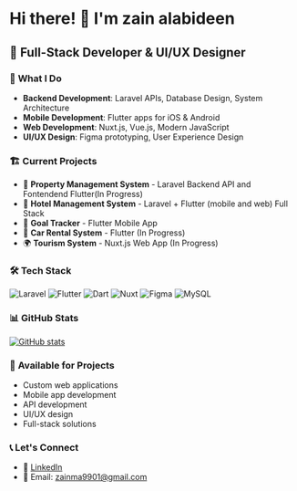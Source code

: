 # Hi there! 👋 I'm  zain alabideen

## 🚀 Full-Stack Developer & UI/UX Designer

### 🎯 **What I Do**
- **Backend Development**: Laravel APIs, Database Design, System Architecture
- **Mobile Development**: Flutter apps for iOS & Android
- **Web Development**: Nuxt.js, Vue.js, Modern JavaScript
- **UI/UX Design**: Figma prototyping, User Experience Design

### 🏗️ **Current Projects**
- 🏢 **Property Management System** - Laravel Backend API and Fontendend Flutter(In Progress)
- 🏨 **Hotel Management System** - Laravel + Flutter (mobile and web) Full Stack
- 🎯 **Goal Tracker** - Flutter Mobile App
- 🚗 **Car Rental System** - Flutter (In Progress)
- 🌍 **Tourism System** - Nuxt.js Web App (In Progress)

### 🛠️ **Tech Stack**
![Laravel](https://img.shields.io/badge/Laravel-12.x-red.svg)
![Flutter](https://img.shields.io/badge/Flutter-3.x-blue.svg)
![Dart](https://img.shields.io/badge/Dart-3.x-blue.svg)
![Nuxt](https://img.shields.io/badge/Nuxt-3.x-green.svg)
![Figma](https://img.shields.io/badge/Figma-Design-orange.svg)
![MySQL](https://img.shields.io/badge/MySQL-8.0+-orange.svg)

### 📊 **GitHub Stats**
[![GitHub stats](https://github-readme-stats.vercel.app/api?username=mhdzainalabidden&show_icons=true&theme=radical)](https://github.com/mhdzainalabidden)

### 💼 **Available for Projects**
- Custom web applications
- Mobile app development
- API development
- UI/UX design
- Full-stack solutions

### 📞 **Let's Connect**
- 💼 [LinkedIn]([https://linkedin.com/in/yourusername](https://linkedin.com/in/mhd-zain-al-abedeen-malas-86003722a/))
- 📧 Email: zainma9901@gmail.com
